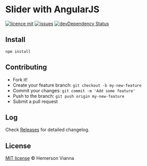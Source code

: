 # Slider with AngularJS

[![licence mit](https://img.shields.io/badge/license-MIT-blue.svg?style=flat-square)](http://hemersonvianna.mit-license.org/)
[![issues](https://img.shields.io/github/issues/resource-solutions/resource-angularjs-slider.svg?style=flat-square)](https://github.com/resource-solutions/resource-angularjs-slider/issues)
[![devDependency Status](https://david-dm.org/resource-solutions/resource-angularjs-slider/dev-status.svg)](https://david-dm.org/resource-solutions/resource-angularjs-slider#info=devDependencies)

## Install

```
npm install
```

## Contributing

- Fork it!
- Create your feature branch: `git checkout -b my-new-feature`
- Commit your changes: `git commit -m 'Add some feature'`
- Push to the branch: `git push origin my-new-feature`
- Submit a pull request

## Log

Check [Releases](https://github.com/resource-solutions/resource-angularjs-slider/releases) for detailed changelog.

## License

[MIT license](http://hemersonvianna.mit-license.org/) © Hemerson Vianna

